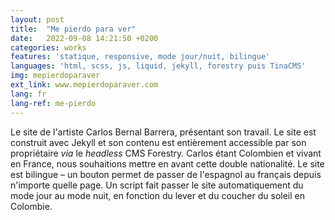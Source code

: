 ```yaml
---
layout: post
title:  "Me pierdo para ver"
date:   2022-09-08 14:21:50 +0200
categories: works
features: 'statique, responsive, mode jour/nuit, bilingue'
languages: 'html, scss, js, liquid, jekyll, forestry puis TinaCMS'
img: mepierdoparaver
ext_link: www.mepierdoparaver.com
lang: fr
lang-ref: me-pierdo
---
```

Le site de l'artiste Carlos Bernal Barrera, présentant son travail. Le site est construit avec Jekyll et son contenu est entièrement accessible par son propriétaire *via* le *headless* CMS Forestry. Carlos étant Colombien et vivant en France, nous souhaitions mettre en avant cette double nationalité. Le site est bilingue – un bouton permet de passer de l'espagnol au français depuis n'importe quelle page. Un script fait passer le site automatiquement du mode jour au mode nuit, en fonction du lever et du coucher du soleil en Colombie.
